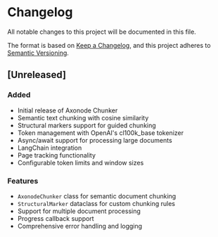 # Changelog

All notable changes to this project will be documented in this file.

The format is based on [Keep a Changelog](https://keepachangelog.com/en/1.0.0/),
and this project adheres to [Semantic Versioning](https://semver.org/spec/v2.0.0.html).

## [Unreleased]

### Added
- Initial release of Axonode Chunker
- Semantic text chunking with cosine similarity
- Structural markers support for guided chunking
- Token management with OpenAI's cl100k_base tokenizer
- Async/await support for processing large documents
- LangChain integration
- Page tracking functionality
- Configurable token limits and window sizes

### Features
- `AxonodeChunker` class for semantic document chunking
- `StructuralMarker` dataclass for custom chunking rules
- Support for multiple document processing
- Progress callback support
- Comprehensive error handling and logging 